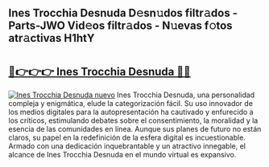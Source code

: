 ## Ines Trocchia Desnuda D𝚎sn𝚞dos filtr𝚊dos - Parts-JWO Vid𝚎os filtr𝚊dos - N𝚞evas f𝚘tos atr𝚊ctivas H1htY

# <h2><a href="http://mb47euh.tromn.icu/?c=Ines+Trocchia+Desnuda">🔗👉👉👉 Ines Trocchia Desnuda 🔗🔗</a></h2>

[![Ines Trocchia Desnuda nuevo](https://i.imgur.com/pEAQMta.gif)](http://mb47euh.tromn.icu/?c=Ines+Trocchia+Desnuda)
Ines Trocchia Desnuda, una personalidad compleja y enigmática, elude la categorización fácil. Su uso innovador de los medios digitales para la autopresentación ha cautivado y enfurecido a los críticos, estimulando debates sobre el consentimiento, la moralidad y la esencia de las comunidades en línea. Aunque sus planes de futuro no están claros, su papel en la redefinición de la esfera digital es incuestionable. Armado con una dedicación inquebrantable y un atractivo innegable, el alcance de Ines Trocchia Desnuda en el mundo virtual es expansivo.
